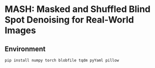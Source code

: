 # MASH: Masked and Shuffled Blind Spot Denoising for Real-World Images

## Environment
```
pip install numpy torch blobfile tqdm pyYaml pillow  
```
